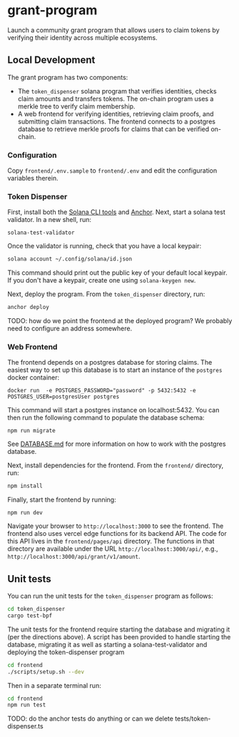 # grant-program

Launch a community grant program that allows users to claim tokens by verifying their identity across multiple ecosystems.

## Local Development

The grant program has two components:

- The `token_dispenser` solana program that verifies identities, checks claim amounts and transfers tokens.
  The on-chain program uses a merkle tree to verify claim membership.
- A web frontend for verifying identities, retrieving claim proofs, and submitting claim transactions.
  The frontend connects to a postgres database to retrieve merkle proofs for claims that can be verified on-chain.

### Configuration

Copy `frontend/.env.sample` to `frontend/.env` and edit the configuration variables therein.

### Token Dispenser

First, install both the [Solana CLI tools](https://docs.solana.com/cli/install-solana-cli-tools) and [Anchor](https://www.anchor-lang.com/docs/installation).
Next, start a solana test validator. In a new shell, run:

```
solana-test-validator
```

Once the validator is running, check that you have a local keypair:

```bash
solana account ~/.config/solana/id.json
```

This command should print out the public key of your default local keypair.
If you don't have a keypair, create one using `solana-keygen new`.

Next, deploy the program. From the `token_dispenser` directory, run:

```bash
anchor deploy
```

TODO: how do we point the frontend at the deployed program? We probably need to configure an address somewhere.

### Web Frontend

The frontend depends on a postgres database for storing claims.
The easiest way to set up this database is to start an instance of the `postgres` docker container:

```
docker run  -e POSTGRES_PASSWORD="password" -p 5432:5432 -e POSTGRES_USER=postgresUser postgres
```

This command will start a postgres instance on localhost:5432.
You can then run the following command to populate the database schema:

```
npm run migrate
```

See [DATABASE.md](frontend/DATABASE.md) for more information on how to work with the postgres database.

Next, install dependencies for the frontend. From the `frontend/` directory, run:

```bash
npm install
```

Finally, start the frontend by running:

```
npm run dev
```

Navigate your browser to `http://localhost:3000` to see the frontend.
The frontend also uses vercel edge functions for its backend API.
The code for this API lives in the `frontend/pages/api` directory.
The functions in that directory are available under the URL `http://localhost:3000/api/`, e.g.,
`http://localhost:3000/api/grant/v1/amount`.

## Unit tests

You can run the unit tests for the `token_dispenser` program as follows:

```bash
cd token_dispenser
cargo test-bpf
```

The unit tests for the frontend require starting the database and migrating it (per the directions above).
A script has been provided to handle starting the database, migrating it as well as starting a solana-test-validator
and deploying the token-dispenser program

```bash
cd frontend
./scripts/setup.sh --dev
```

Then in a separate terminal run:

```bash
cd frontend
npm run test
```

TODO: do the anchor tests do anything or can we delete tests/token-dispenser.ts
